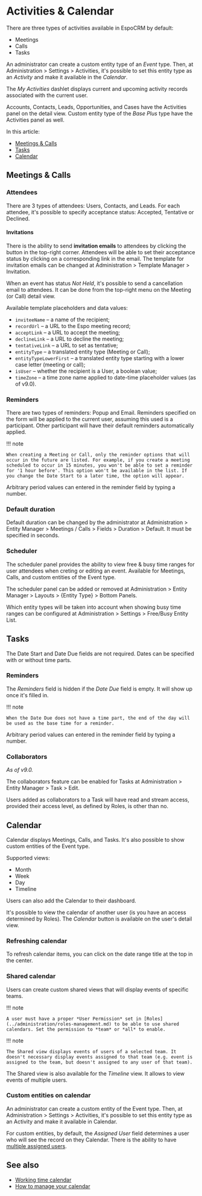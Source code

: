 # Activities & Calendar

There are three types of activities available in EspoCRM by default:

* Meetings
* Calls
* Tasks

An administrator can create a custom entity type of an *Event* type. Then, at Administration > Settings > Activities, it's possible to set this entity type as an *Activity* and make it available in the *Calendar*.

The *My Activities* dashlet displays current and upcoming activity records associated with the current user.

Accounts, Contacts, Leads, Opportunities, and Cases have the Activities panel on the detail view. Custom entity type of the *Base Plus* type have the Activities panel as well.

In this article:

* [Meetings & Calls](#meetings-calls)
* [Tasks](#tasks)
* [Calendar](#calendar)

## Meetings & Calls

### Attendees

There are 3 types of attendees: Users, Contacts, and Leads. For each attendee, it's possible to specify acceptance status: Accepted, Tentative or Declined.

#### Invitations

There is the ability to send **invitation emails** to attendees by clicking the button in the top-right corner. Attendees will be able to set their acceptance status by clicking on a corresponding link in the email. The template for invitation emails can be changed at Administration > Template Manager > Invitation.

When an event has status *Not Held*, it's possible to send a cancellation email to attendees. It can be done from the top-right menu on the Meeting (or Call) detail view.

Available template placeholders and data values:

* `inviteeName` – a name of the recipient;
* `recordUrl` – a URL to the Espo meeting record;
* `acceptLink` – a URL to accept the meeting;
* `declineLink` – a URL to decline the meeting;
* `tentativeLink` – a URL to set as tentative;
* `entityType` – a translated entity type (Meeting or Call);
* `entityTypeLowerFirst` – a translated entity type starting with a lower case letter (meeting or call);
* `isUser` – whether the recipient is a User, a boolean value;
* `timeZone` – a time zone name applied to date-time placeholder values (as of v9.0).

### Reminders

There are two types of reminders: Popup and Email. Reminders specified on the form will be applied to the current user, assuming this used is a participant. Other participant will have their default reminders automatically applied.

!!! note

    When creating a Meeting or Call, only the reminder options that will occur in the future are listed. For example, if you create a meeting scheduled to occur in 15 minutes, you won't be able to set a reminder for '1 hour before'. This option won't be available in the list. If you change the Date Start to a later time, the option will appear.

Arbitrary period values can entered in the reminder field by typing a number.

### Default duration

Default duration can be changed by the administrator at Administration > Entity Manager > Meetings / Calls > Fields > Duration > Default. It must be specified in seconds.

### Scheduler

The scheduler panel provides the ability to view free & busy time ranges for user attendees when creting or editing an event. Available for Meetings, Calls, and custom entities of the Event type.

The scheduler panel can be added or removed at Administration > Entity Manager > Layouts > {Entity Type} > Bottom Panels.

Which entity types will be taken into account when showing busy time ranges can be configured at Administration > Settings > Free/Busy Entity List.

## Tasks

The Date Start and Date Due fields are not required. Dates can be specified with or without time parts.

### Reminders

The *Reminders* field is hidden if the *Date Due* field is empty. It will show up once it's filled in.

!!! note

    When the Date Due does not have a time part, the end of the day will be used as the base time for a reminder.

Arbitrary period values can entered in the reminder field by typing a number.

### Collaborators

*As of v9.0.*

The collaborators feature can be enabled for Tasks at Administration > Entity Manager > Task > Edit.

Users added as collaborators to a Task will have read and stream access, provided their access level, as defined by Roles, is other than no.

## Calendar

Calendar displays Meetings, Calls, and Tasks. It's also possible to show custom entities of the Event type.

Supported views:

* Month
* Week
* Day
* Timeline

Users can also add the Calendar to their dashboard.

It's possible to view the calendar of another user (is you have an access determined by Roles). The *Calendar* button is available on the user's detail view.

### Refreshing calendar

To refresh calendar items, you can click on the date range title at the top in the center.

### Shared calendar

Users can create custom shared views that will display events of specific teams.

!!! note

    A user must have a proper *User Permission* set in [Roles](../administration/roles-management.md) to be able to use shared calendars. Set the permission to *team* or *all* to enable.

!!! note

    The Shared view displays events of users of a selected team. It doesn't necessary display events assigned to that team (e.g. event is assigned to the team, but doesn't assigned to any user of that team).

The Shared view is also available for the *Timeline* view. It allows to view events of multiple users.

### Custom entities on calendar

An administrator can create a custom entity of the Event type. Then, at Administration > Settings > Activities, it's possible to set this entity type as an Activity and make it available in Calendar.

For custom entities, by default, the *Assigned User* field determines a user who will see the record on they Calendar. There is the ability to have [multiple assigned users](../administration/multiple-assigned-users.md).

## See also

* [Working time calendar](working-time-calendar.md)
* [How to manage your calendar](https://www.espocrm.com/tips/calendar/)
